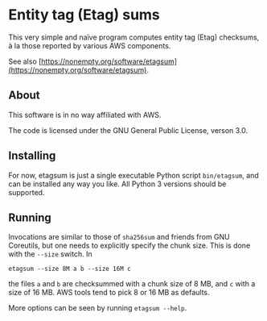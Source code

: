 # Entity tag (Etag) sums

This very simple and naïve program computes entity tag (Etag)
checksums, à la those reported by various AWS components.

See also
[https://nonempty.org/software/etagsum](https://nonempty.org/software/etagsum).

## About

This software is in no way affiliated with AWS.

The code is licensed under the GNU General Public License, verson 3.0.

## Installing

For now, etagsum is just a single executable Python script
`bin/etagsum`, and can be installed any way you like. All Python 3
versions should be supported.

## Running

Invocations are similar to those of `sha256sum` and friends from GNU
Coreutils, but one needs to explicitly specify the chunk size. This is
done with the `--size` switch. In
```
etagsum --size 8M a b --size 16M c
```
the files `a` and `b` are checksummed with a chunk size of 8 MB, and
`c` with a size of 16 MB. AWS tools tend to pick 8 or 16 MB as defaults.

More options can be seen by running `etagsum --help`.

